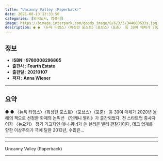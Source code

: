 ```yaml
---
title: "Uncanny Valley (Paperback)"
date: 2021-08-13 13:33:50
categories: [외국도서, 컴퓨터]
image: https://bimage.interpark.com/goods_image/0/6/3/3/344880633s.jpg
description: ● ● 〈뉴욕 타임스〉〈워싱턴 포스트〉〈포브스〉〈포춘〉 등 30여 매체가 2020년 올해의 책으로 선정한 화제의 논픽션 《언캐니 밸리》가 출간되었다. 전 스타트업 종사자이자 〈뉴요커〉 정기 기고자인 애나 위너가 쓴 실리콘 밸리 관찰기이다. 테크 업계를 향한 이상주의가 극에 달한 20
---
```


## **정보**

- **ISBN : 9780008296865**
- **출판사 : Fourth Estate**
- **출판일 : 20210107**
- **저자 : Anna Wiener**

------



## **요약**

●  ●  〈뉴욕 타임스〉〈워싱턴 포스트〉〈포브스〉〈포춘〉 등 30여 매체가 2020년 올해의 책으로 선정한 화제의 논픽션 《언캐니 밸리》가 출간되었다. 전 스타트업 종사자이자 〈뉴요커〉 정기 기고자인 애나 위너가 쓴 실리콘 밸리 관찰기이다. 테크 업계를 향한 이상주의가 극에 달한 2013년, 수많은... 

------



------


Uncanny Valley (Paperback) 

------


